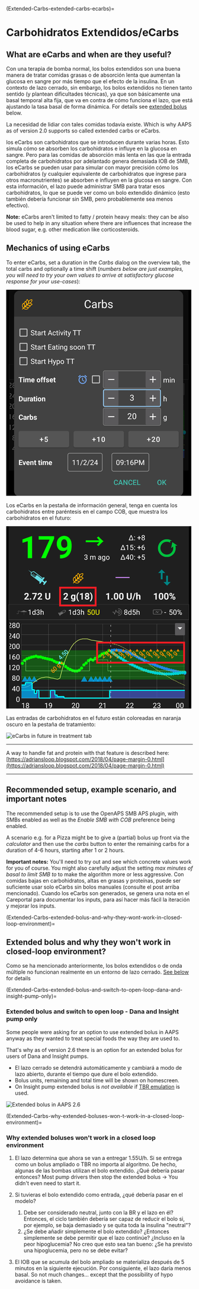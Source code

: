 (Extended-Carbs-extended-carbs-ecarbs)=
# Carbohidratos Extendidos/eCarbs

## What are eCarbs and when are they useful?

Con una terapia de bomba normal, los bolos extendidos son una buena manera de tratar comidas grasas o de absorción lenta que aumentan la glucosa en sangre por más tiempo que el efecto de la insulina. En un contexto de lazo cerrado, sin embargo, los bolos extendidos no tienen tanto sentido (y plantean dificultades técnicas), ya que son básicamente una basal temporal alta fija, que va en contra de cómo funciona el lazo, que está ajustando la tasa basal de forma dinámica. For details see [extended bolus](#extended-bolus-and-why-they-wont-work-in-closed-loop-environment) below.

La necesidad de lidiar con tales comidas todavía existe. Which is why AAPS as of version 2.0 supports so called extended carbs or eCarbs.

los eCarbs son carbohidratos que se introducen durante varias horas. Esto simula cómo se absorben los carbohidratos e influye en la glucosa en sangre.  Pero para las comidas de absorción más lenta en las que la entrada completa de carbohidratos por adelantado genera demasiada IOB de SMB, los eCarbs se pueden usar para simular con mayor precisión cómo los carbohidratos (y cualquier equivalente de carbohidratos que ingrese para otros macronutrientes) se absorben e influyen en la glucosa en sangre. Con esta información, el lazo puede administrar SMB para tratar esos carbohidratos, lo que se puede ver como un bolo extendido dinámico (esto también debería funcionar sin SMB, pero probablemente sea menos efectivo).

**Note:** eCarbs aren't limited to fatty / protein heavy meals: they can be also be used to help in any situation where there are influences that increase the blood sugar, e.g. other medication like corticosteroids.

## Mechanics of using eCarbs

To enter eCarbs, set a duration in the *Carbs* dialog on the overview tab, the total carbs and optionally a time shift (*numbers below are just examples, you will need to try your own values to arrive at satisfactory glucose response for your use-cases*):

![Enter carbs](../images/eCarbs_Dialog.png)

Los eCarbs en la pestaña de información general, tenga en cuenta los carbohidratos entre paréntesis en el campo COB, que muestra los carbohidratos en el futuro:

![eCarbs in graph](../images/eCarbs_Graph.png)

Las entradas de carbohidratos en el futuro están coloreadas en naranja oscuro en la pestaña de tratamiento:

![eCarbs in future in treatment tab](../images/eCarbs_Treatment.png)

______________________________________________________________________

A way to handle fat and protein with that feature is described here: [https://adriansloop.blogspot.com/2018/04/page-margin-0.html](https://adriansloop.blogspot.com/2018/04/page-margin-0.html)

______________________________________________________________________

## Recommended setup, example scenario, and important notes

The recommended setup is to use the OpenAPS SMB APS plugin, with SMBs enabled as well as the *Enable SMB with COB* preference being enabled.

A scenario e.g. for a Pizza might be to give a (partial) bolus up front via the *calculator* and then use the *carbs* button to enter the remaining carbs for a duration of 4-6 hours, starting after 1 or 2 hours.

**Important notes:** You'll need to try out and see which concrete values work for you of course. You might also carefully adjust the setting *max minutes of basal to limit SMB to* to make the algorithm more or less aggressive. Con comidas bajas en carbohidratos, altas en grasas y proteínas, puede ser suficiente usar solo eCarbs sin bolos manuales (consulte el post arriba mencionado). Cuando los eCarbs son generados, se genera una nota en el Careportal para documentar los inputs, para así hacer más fácil la iteración y mejorar los inputs.

(Extended-Carbs-extended-bolus-and-why-they-wont-work-in-closed-loop-environment)=
## Extended bolus and why they won't work in closed-loop environment?

Como se ha mencionado anteriormente, los bolos extendidos o de onda múltiple no funcionan realmente en un entorno de lazo cerrado. [See below](#why-extended-boluses-wont-work-in-a-closed-loop-environment) for details

(Extended-Carbs-extended-bolus-and-switch-to-open-loop-dana-and-insight-pump-only)=
### Extended bolus and switch to open loop - Dana and Insight pump only

Some people were asking for an option to use extended bolus in AAPS anyway as they wanted to treat special foods the way they are used to.

That's why as of version 2.6 there is an option for an extended bolus for users of Dana and Insight pumps.

- El lazo cerrado se detendrá automáticamente y cambiará a modo de lazo abierto, durante el tiempo que dure el bolo extendido.
- Bolus units, remaining and total time will be shown on homescreen.
- On Insight pump extended bolus is *not available* if [TBR emulation](../CompatiblePumps/Accu-Chek-Insight-Pump.md#settings-in-aaps) is used.

![Extended bolus in AAPS 2.6](../images/ExtendedBolus2_6.png)

(Extended-Carbs-why-extended-boluses-won-t-work-in-a-closed-loop-environment)=
### Why extended boluses won't work in a closed loop environment

1. El lazo determina que ahora se van a entregar 1.55U/h. Si se entrega como un bolus ampliado o TBR no importa al algoritmo. De hecho, algunas de las bombas utilizan el bolo extendido. ¿Qué debería pasar entonces? Most pump drivers then stop the extended bolus -> You didn't even need to start it.

2. Si tuvieras el bolo extendido como entrada, ¿qué debería pasar en el modelo?

   1. Debe ser considerado neutral, junto con la BR y el lazo en él? Entonces, el ciclo también debería ser capaz de reducir el bolo si, por ejemplo, se baja demasiado y se quita toda la insulina "neutral"?
   2. ¿Se debe añadir simplemente el bolo extendido? ¿Entonces simplemente se debe permitir que el lazo continúe? ¿Incluso en la peor hipoglucemia? No creo que esto sea tan bueno: ¿Se ha previsto una hipoglucemia, pero no se debe evitar?

3. El IOB que se acumula del bolo ampliado se materializa después de 5 minutos en la siguiente ejecución. Por consiguiente, el lazo daría menos basal. So not much changes... except that the possibility of hypo avoidance is taken.

